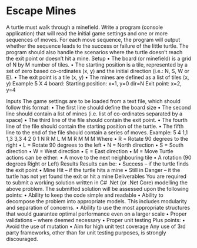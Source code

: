 # Escape Mines
A turtle must walk through a minefield. Write a program (console application) that will
read the initial game settings and one or more sequences of moves. For each move
sequence, the program will output whether the sequence leads to the success or failure
of the little turtle.
The program should also handle the scenarios where the turtle doesn’t reach the exit
point or doesn’t hit a mine.
Setup
• The board (or minefield) is a grid of N by M number of tiles.
• The starting position is a tile, represented by a set of zero based co-ordinates
(x, y) and the initial direction (i.e.: N, S, W or E).
• The exit point is a tile (x, y)
• The mines are defined as a list of tiles (x, y)
Example 5 X 4 board:
Starting position: x=1, y=0 dir=N
Exit point: x=2, y=4
 
Inputs
The game settings are to be loaded from a text file, which should follow this format:
• The first line should define the board size
• The second line should contain a list of mines (i.e. list of co-ordinates separated
by a space)
• The third line of the file should contain the exit point.
• The fourth line of the file should contain the starting position of the turtle.
• The fifth line to the end of the file should contain a series of moves.
Example:
5 4
1,1 1,3 3,3
4 2
0 1 N
R M L M M
R M M M
Where
• R = Rotate 90 degrees to the
right
• L = Rotate 90 degrees to the left
• N = North direction
• S = South direction
• W = West direction
• E = East direction
• M = Move
Turtle actions can be either:
• A move to the next neighbouring tile
• A rotation (90 degrees Right or Left)
Results
Results can be:
• Success – if the turtle finds the exit point
• Mine Hit – if the turtle hits a mine
• Still in Danger – it the turtle has not yet found the exit or hit a mine 
Deliverables
You are required to submit a working solution written in C# .Net (or .Net Core)
modelling the above problem. The submitted solution will be assessed upon the
following points:
• Ability to keep the code simple and readable
• Ability to decompose the problem into appropriate models. This includes
modularity and separation of concerns.
• Ability to use the most appropriate structures that would guarantee optimal
performance even on a larger scale
• Proper validations – where deemed necessary
• Proper unit testing
Plus points:
• Avoid the use of mutation
• Aim for high unit test coverage
Any use of 3rd party frameworks, other than for unit testing purposes, is strongly
discouraged. 

